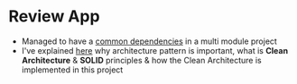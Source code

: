 # Review App


* Managed to have a [common dependencies](/buildSrc/README.md) in a multi module project
* I've explained [here](/CleanArchitecture_README.md) why architecture pattern is important, what is **Clean Architecture** & **SOLID** principles & how the Clean Architecture is implemented in this project
